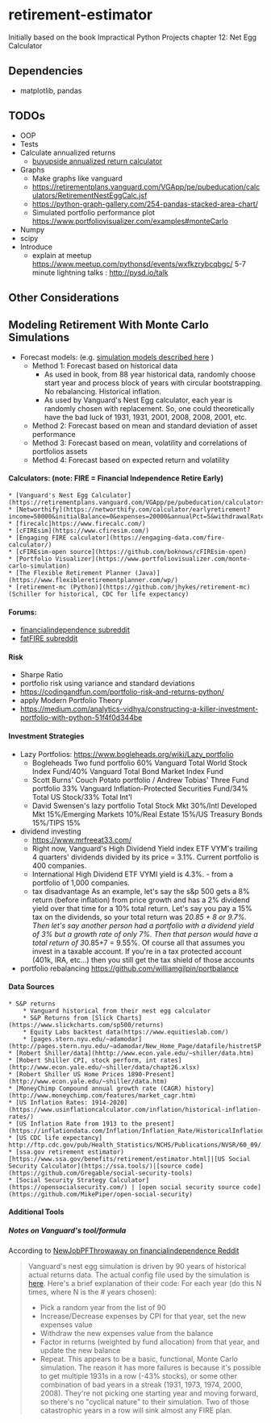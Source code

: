 # retirement-estimator
Initially based on the book Impractical Python Projects chapter 12: Net Egg Calculator

## Dependencies
   * matplotlib, pandas
   
## TODOs
* OOP
* Tests
* Calculate annualized returns
  * [buyupside annualized return calculator](https://www.buyupside.com/calculators/annualizedreturn.htm)
* Graphs
  * Make graphs like vanguard
  * https://retirementplans.vanguard.com/VGApp/pe/pubeducation/calculators/RetirementNestEggCalc.jsf
  * https://python-graph-gallery.com/254-pandas-stacked-area-chart/
  * Simulated portfolio performance plot https://www.portfoliovisualizer.com/examples#monteCarlo
* Numpy
* scipy
* Introduce
  * explain at meetup https://www.meetup.com/pythonsd/events/wxfkzrybcqbgc/  5-7 minute lightning talks : http://pysd.io/talk  

## Other Considerations

## Modeling Retirement With Monte Carlo Simulations
* Forecast models: (e.g.  [simulation models described here](https://www.portfoliovisualizer.com/monte-carlo-simulation) )
    * Method 1: Forecast based on historical data
        * As used in book, from 88 year historical data, randomly choose start year and process block of years with circular bootstrapping. No rebalancing. Historical inflation.
        * As used by Vanguard's Nest Egg calculator, each year is randomly chosen with replacement. So, one could theoretically have the bad luck of 1931, 1931, 2001, 2008, 2008, 2001, etc. 
    * Method 2: Forecast based on mean and standard deviation of asset performance
    * Method 3: Forecast based on mean, volatility and correlations of portfolios assets
    * Method 4: Forecast based on expected return and volatility

#### Calculators:     (note: FIRE = Financial Independence Retire Early)
    * [Vanguard's Nest Egg Calculator](https://retirementplans.vanguard.com/VGApp/pe/pubeducation/calculators/RetirementNestEggCalc.jsf)
    * [Networthify](https://networthify.com/calculator/earlyretirement?income=50000&initialBalance=0&expenses=20000&annualPct=5&withdrawalRate=4)
    * [firecalc]https://www.firecalc.com/)
    * [cFIREsim](https://www.cfiresim.com/)
    * [Engaging FIRE calculator](https://engaging-data.com/fire-calculator/)
    * [cFIREsim-open source](https://github.com/boknows/cFIREsim-open)
    * [Portfolio Visualizer](https://www.portfoliovisualizer.com/monte-carlo-simulation)
    * [The Flexible Retirement Planner (Java)](https://www.flexibleretirementplanner.com/wp/)
    * [retirement-mc (Python)](https://github.com/jhykes/retirement-mc) (Schiller for historical, CDC for life expectancy)

#### Forums:
* [financialindependence subreddit](https://www.reddit.com/r/financialindependence/)
* [fatFIRE subreddit](https://www.reddit.com/r/fatFIRE/)
####  Risk
  * Sharpe Ratio
  * portfolio risk using variance and standard deviations 
  * https://codingandfun.com/portfolio-risk-and-returns-python/
  * apply Modern Portfolio Theory 
  * https://medium.com/analytics-vidhya/constructing-a-killer-investment-portfolio-with-python-51f4f0d344be
#### Investment Strategies
   * Lazy Portfolios:  https://www.bogleheads.org/wiki/Lazy_portfolio
      * Bogleheads Two fund portfolio 60%	Vanguard Total World Stock Index Fund/40%	Vanguard Total Bond Market Index Fund
      * Scott Burns' Couch Potato portfolio / Andrew Tobias' Three Fund portfolio 33% Vanguard Inflation-Protected Securities Fund/34% Total US Stock/33% Total Int'l
      * David Swensen's lazy portfolio Total Stock Mkt 30%/Intl Developed Mkt	15%/Emerging Markets	10%/Real Estate 15%/US Treasury Bonds	15%/TIPS	15%
  * dividend investing
    * https://www.mrfreeat33.com/
    * Right now, Vanguard's High Dividend Yield index ETF VYM's trailing 4 quarters' dividends divided by its price = 3.1%. Current portfolio is 400 companies.
    * International High Dividend ETF VYMI yield is 4.3%. - from a portfolio of 1,000 companies.
    * tax disadvantage As an example, let's say the s&p 500 gets a 8% return (before inflation) from price growth and has a 2% dividend yield over that time for a 10% total return. Let's say you pay a 15% tax on the dividends, so your total return was 2*0.85 + 8 or 9.7%. Then let's say another person had a portfolio with a dividend yield of 3% but a growth rate of only 7%. Then that person would have a total return of 3*0.85+7 = 9.55%. Of course all that assumes you invest in a taxable account. If you're in a tax protected account (401k, IRA, etc...) then you still get the tax shield of those accounts 
  * portfolio rebalancing https://github.com/williamgilpin/portbalance
#### Data Sources  
    * S&P returns 
        * Vanguard historical from their nest egg calculator
        * S&P Returns from [Slick Charts](https://www.slickcharts.com/sp500/returns)
        * Equity Labs backtest data(https://www.equitieslab.com/)
        * [pages.stern.nyu.edu/~adamodar](http://pages.stern.nyu.edu/~adamodar/New_Home_Page/datafile/histretSP.html)
    * [Robert Shiller/data](hhttp://www.econ.yale.edu/~shiller/data.htm)
    * [Robert Shiller CPI, stock perform, int rates](http://www.econ.yale.edu/~shiller/data/chapt26.xlsx)
    * [Robert Shiller US Home Prices 1890-Present](http://www.econ.yale.edu/~shiller/data.htm)
    * [MoneyChimp Compound annual growth rate (CAGR) history](http://www.moneychimp.com/features/market_cagr.htm)
    * [US Inflation Rates: 1914-2020](https://www.usinflationcalculator.com/inflation/historical-inflation-rates/)
    * [US Inflation Rate from 1913 to the present](https://inflationdata.com/Inflation/Inflation_Rate/HistoricalInflation.aspx)
    * [US CDC life expectancy] http://ftp.cdc.gov/pub/Health_Statistics/NCHS/Publications/NVSR/60_09/
    * [ssa.gov retirement estimator)[https://www.ssa.gov/benefits/retirement/estimator.html]|[US Social Security Calculator](https://ssa.tools/)|[source code](https://github.com/Gregable/social-security-tools)
    * [Social Security Strategy Calculator](https://opensocialsecurity.com/) | [open social security source code](https://github.com/MikePiper/open-social-security)
#### Additional Tools




##### Notes on Vanguard's tool/formula
According to [NewJobPFThrowaway on financialindependence Reddit](https://www.reddit.com/r/financialindependence/comments/d6wl6q/why_is_the_vanguard_retirement_nest_egg/)

>Vanguard's nest egg simulation is driven by 90 years of historical actual returns data. The actual config file used by the simulation is [here](https://retirementplans.vanguard.com//web/angular/app/nesteggcalculator/data/config.json).
Here's a brief explanation of their code:
For each year (do this N times, where N is the # years chosen):
>- Pick a random year from the list of 90
>- Increase/Decrease expenses by CPI for that year, set the new expenses value
>- Withdraw the new expenses value from the balance
>- Factor in returns (weighted by fund allocation) from that year, and update the new balance
>- Repeat.
>This appears to be a basic, functional, Monte Carlo simulation.
>The reason it has more failures is because it's possible to get multiple 1931s in a row (-43% stocks), or some other combination of bad years in a streak (1931, 1973, 1974, 2000, 2008). They're not picking one starting year and moving forward, so there's no "cyclical nature" to their simulation. Two of those catastrophic years in a row will sink almost any FIRE plan.


